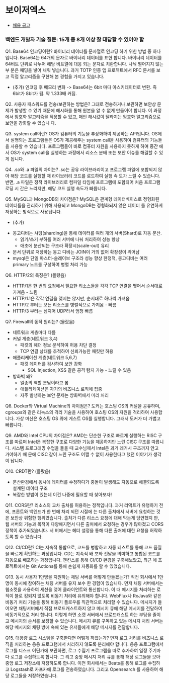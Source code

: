 # 보이저엑스

- [채용 공고](https://v6xcareer.notion.site/2f61a1b40c81495eaf564cde9efc6089)


### 백엔드 개발자 기술 질문: 15개 중 8개 이상 잘 대답할 수 있어야 함

Q1. Base64 인코딩이란?
바이너리 데이터를 문자열로 인코딩 하기 위한 방법 중 하나입니다. Base64는 64개의 문자로 바이너리 데이터를 표현
합니다. 바이너리 데이터를 64비트 단위로 나누어 해당 비트열에 대응 되는 문자로 치환합니다. 나눠 떨어지지 않는 부
분은 패딩을 넣어 채워 넣습니다. 과거 TOTP 인증 앱 프로젝트에서 RFC 문서를 보고 직접 알고리즘을 구현해 본 경험을
가지고 있습니다.

+ (추가) 인코딩 후 메모리 변화
-> Base64는 6bit 마다 아스키데이터로 변환. 즉 6bit가 8bit가 됨. 약 1.333배 커짐. 

Q2. 사용자 패스워드를 전송/보관하는 방법은?
그대로 전송하거나 보관하면 보안상 문제가 발생할 수 있기 때문에 해시화를 통해 원본을 알 수 없게 만들어야 합니다.
이 과정에서 암호화 알고리즘을 적용할 수 있고, 매번 해시값이 달라지는 암호화 알고리즘으로 보안을 강화할 수 있습니
다.

Q3. system call이란?
OS가 컴퓨터의 기능을 추상화하여 제공하는 API입니다. OS에서 실행되는 프로그램들은 OS가 제공해주는 system
call을 사용하여 컴퓨터의 기능들을 사용할 수 있습니다. 프로그램들이 바로 컴퓨터 자원을 사용하지 못하게 하여 중간
에서 OS가 system call을 실행하는 과정에서 리소스 분배 또는 보안 이슈를 해결할 수 있게 됩니다.

Q4. .so와 .a 파일의 차이는?
.so는 공유 라이브러리이고 프로그램 파일에 포함되지 않아 해당 코드를 실행할 때 라이브러리 코드를 로드하여 실행 속
도가 느릴 수 있습니다. 반면, .a 파일은 정적 라이브러리로 컴파일 타임에 프로그램에 포함되어 처음 프로그램 로딩 시
간은 느리지만, 해당 코드 실행 속도가 빠릅니다.

Q5. MySQL과 MongoDB의 차이점은?
MySQL은 관계형 데이터베이스로 정형화된 데이터들을 관리하기 위해 사용되고 MongoDB는 정형화되지 않은 데이터
를 유연하게 저장하는 방식으로 사용됩니다.

+ (추가)
- 몽고디비는 샤딩(sharding)을 통해 데이터를 여러 개의 서버(Shard)로 자동 분산.
    - 읽기/쓰기 부하를 여러 서버에 나눠 처리하여 성능 향상
    - 애초에 분산되는 구조라 확장시(scale-out) 유리
- 문서 단위로 저장하는 몽고 디비는 JOIN이 거의 없어 확장성이 뛰어남
- mysql은 단일 마스터-슬레이브 구조라 성능 향상 한정적, 몽고디비는 여러 primary 노드를 구성하여 병렬 처리 가능

Q6. HTTP/2의 특징은? (몰랐음)
- HTTP/1은 한 번의 요청에서 필요한 리소스들을 각각 TCP 연결을 맺어서 순서대로 가져옴 - 느림
- HTTP/1.1은 각각 연결을 맺지는 않지만, 순서대로 하나씩 가져옴
- HTTP/2 부터는 모든 리소스를 병렬적으로 가져옴 - 빠름
- HTTP/3 부터는 심지어 UDP라서 엄청 빠름

Q7. Firewall의 동작 원리는? (몰랐음)
- 네트워크 계층마다 다름
- 커널 계층(네트워크 3,4)
    - 패킷의 헤더 정보 분석하여 허용 차단 결정
    - TCP 연결 상태를 추적하여 신뢰가능한 패킷만 허용
- 애플리케이션 계층(네트워크 5,6,7)
    - 패킷 데이터를 검사하여 보안 강화
        - SQL Injection, XSS 같은 공격 탐지 가능 - 느릴 수 있음
- 방화벽 왜?
    - 일종의 역할 분담이라고 봄
    - 애플리케이션은 자기의 비즈니스 로직에 집중
    - 자주 발생하는 보안 문제는 방화벽에서 미리 처리

Q8. Docker와 Virtual Machine의 차이점은?
도커는 호스팅 OS의 커널을 공유하며, cgroups와 같은 리눅스의 격리 기술을 사용하여 호스팅 OS의 자원을 격리하여
사용합니다. 가상 머신은 호스팅 OS 위에 게스트 OS를 실행합니다. 그래서 도커가 더 가볍고 빠릅니다.

Q9. AMD와 Intel CPU의 차이점은?
AMD는 단순한 구조로 빠르게 실행하는 RISC 구조를 따르며 Intel은 복잡한 구조로 다양한 기능을 제공하지만 느린
CISC 구조를 따릅니다. 시스템 프로그래밍 수업을 들을 때 교수님께서 Intel은 과거 레거시 구조까지 안고 가야하기 때
문에 CISC 같이 느린 구조도 어쩔 수 없이 사용한다고 했던 이야기가 생각이 납니다.

Q10. CRDT란? (몰랐음)
- 분산환경에서 동시에 데이터를 수정하다가 충돌이 발생해도 자동으로 해결되도록 설계된 데이터 구조
- 복잡한 방법이 있는데 이건 나중에 필요할 때 찾아보자!

Q11. CORS란?
리소스의 교차 출처를 허용하는 정책입니다. 과거 리액트가 유행하기 전에, 프론트와 백엔드가 한 번에 처리 되던 시절에
는 다른 출처에서 서버에 요청하는 것은 보안상 위험한 행위였습니다. 출처가 다른 리소스 요청에 대해 막는게 당연했지
만, 웹 서버의 기능과 목적이 다양해지면서 다른 출처에서 요청하는 경우가 많아졌고 CORS 정책이 추가되었습니다. 서
버에서는 헤더 설정을 통해 다른 출처에 대한 요청을 허락하도록 할 수 있습니다.

Q12. CI/CD란?
CI는 지속적 통합으로, 코드를 병합하고 자동 테스트를 통해 코드 품질을 빠르게 확인하는 과정입니다. CD는 지속적 배
포와 전달을 의미하고 통합된 코드를 자동으로 배포하는 과정입니다. 젠킨스를 통해 CI/CD 환경을 구축해보았고, 최근
에 프로젝트에서는 Git Actions를 통해 손쉽게 자동화를 할 수 있었습니다.

Q13. 동시 사용자 1만명을 지원하는 채팅 서버를 어떻게 만들겠는가?
직전 회사에서 1만명이 동시에 참여하는 채팅 서버를 유지 보수 한 경험이 있습니다.
먼저 채팅 서버에서는 웹소켓을 사용하여 세션을 맺어 클라이언트와 통신합니다. 이 때 메시지를 처리하는 로직이 블로
킹되지 않도록 비동기 처리에 유의해야 합니다. WebFlux나 RxJava와 같은 비동기 처리 기술을 통해 비동기 플로우를
직관적으로 처리할 수 있습니다.
메시지가 들어오면 채팅서버에서 직접 브로드캐스트하지 않고 메시지 큐에 해당 메시지를 전달하여 비동기적으로 처리
합니다. 이렇게 하면 소켓 서버에서 브로드캐스트 하는 부담을 줄이고 메시지의 순서를 보장할 수 있습니다. 메시지 큐를
구독하고 있는 메시지 처리 서버는 해당 메시지의 채팅 방에 속해 있는 유저들에게 해당 메시지를 전달합니다.

Q15. 대용량 로그 시스템을 구축한다면 어떻게 하겠는가?
먼저 로그 처리를 비즈니스 로직을 처리하는 응용 프로그램에서 처리하지 않도록 분리해야 합니다. 응용 프로그램에서
로그를 디스크 어딘가에 보관하면, 로그 수집기 프로그램을 따로 추가하여 일정 주기마다 로그를 수집하도록 합니다. 그
리고 중앙 메시지 처리 큐를 통해 해당 로그들을 모아 중앙 로그 저장소에 저장하도록 합니다.
이전 회사에서는 Beats를 통해 로그를 수집하고 Logstash로 카프카에 로그를 전송하였습니다. 그리고 Opensearch
를 사용하여 해당 로그들을 저장하였습니다.
